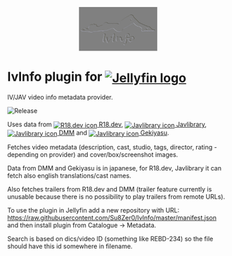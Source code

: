 <p style="text-align: center"><img src="logo.png" alt="IvInfo logo" style="height: 100px"/></p>

# IvInfo plugin for <a href="https://jellyfin.org"><img style="height: 45px; vertical-align: middle" src="https://jellyfin.org/images/logo.svg" alt="Jellyfin logo"/></a>

IV/JAV video info metadata provider.

![Release](https://img.shields.io/github/v/release/Su8Zer0/IvInfo)

Uses data from
<a href="https://r18.dev" target="_blank"><img style="height: 18px; vertical-align: middle" src="https://r18.dev/favicon.ico" alt="R18.dev icon"/>&nbsp;R18.dev</a>,
<a href="https://javlibrary.com" target="_blank"><img style="height: 18px; vertical-align: middle" src="https://www.javlibrary.com/favicon.ico" alt="Javlibrary icon"/>&nbsp;Javlibrary</a>,
<a href="https://dmm.co.jp" target="_blank"><img style="height: 18px; vertical-align: middle" src="https://p.dmm.co.jp/p/common/pinned/favicon.ico" alt="Javlibrary icon"/>&nbsp;DMM</a> and
<a href="https://www.gekiyasu-dvdshop.jp/" target="_blank"><img style="height: 18px; vertical-align: middle" src="https://www.gekiyasu-dvdshop.jp/favicon.ico" alt="Javlibrary icon"/>&nbsp;Gekiyasu</a>.

Fetches video metadata (description, cast, studio, tags, director, rating - depending on provider) and cover/box/screenshot images.

Data from DMM and Gekiyasu is in japanese, for R18.dev, Javlibrary it can fetch also english translations/cast names.

Also fetches trailers from R18.dev and DMM (trailer feature currently is unusable because there is no possibility to play trailers from remote URLs).

To use the plugin in Jellyfin add a new repository with URL:  
https://raw.githubusercontent.com/Su8Zer0/IvInfo/master/manifest.json  
and then install plugin from Catalogue &#8594; Metadata.

Search is based on dics/video ID (something like REBD-234) so the file should have this id somewhere in filename.